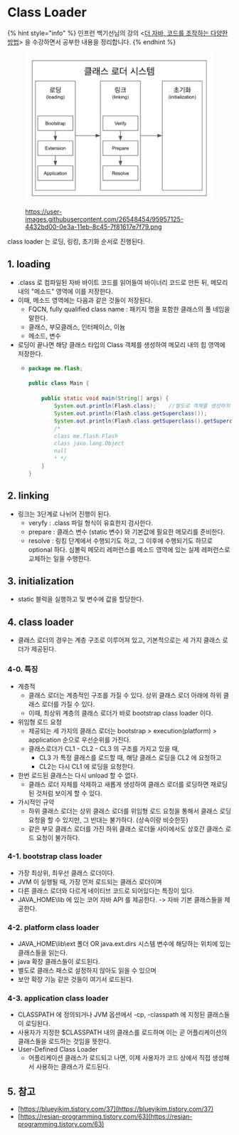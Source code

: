 # Class Loader

{% hint style="info" %}
인프런 백기선님의 강의 <[더 자바, 코드를 조작하는 다양한 방법](https://www.inflearn.com/course/the-java-code-manipulation/dashboard)> 을 수강하면서 공부한 내용을 정리합니다.&#x20;
{% endhint %}

<figure><img src="../../.gitbook/assets/image (72) (1).png" alt=""><figcaption><p><a href="https://user-images.githubusercontent.com/26548454/95957125-4432bd00-0e3a-11eb-8c45-7f81617e7f79.png">https://user-images.githubusercontent.com/26548454/95957125-4432bd00-0e3a-11eb-8c45-7f81617e7f79.png</a></p></figcaption></figure>



class loader 는 로딩, 링킹, 초기화 순서로 진행된다.&#x20;

## 1. loading&#x20;

* .class 로 컴파일된 자바 바이트 코드를 읽어들여 바이너리 코드로 만든 뒤, 메모리 내의 "메소드" 영역에 이를 저장한다.&#x20;
* 이때, 메소드 영역에는 다음과 같은 것들이 저장된다.&#x20;
  * FQCN, fully qualified class name : 패키지 명을 포함한 클래스의 풀 네임을 말한다.&#x20;
  * 클래스, 부모클래스, 인터페이스, 이늄&#x20;
  * 메소드, 변수&#x20;
* 로딩이 끝나면 해당 클래스 타입의 Class 객체를 생성하여 메모리 내의 힙 영역에 저장한다.&#x20;
  *   ```java
      package me.flash;

      public class Main {

          public static void main(String[] args) {
              System.out.println(Flash.class);    //별도로 객체를 생성하지 않아도 class 객체가 생성됨 
              System.out.println(Flash.class.getSuperclass());
              System.out.println(Flash.class.getSuperclass().getSuperclass());
              /*
              class me.flash.Flash
              class java.lang.Object
              null
              * */
          }
      }
      ```

      &#x20;



## 2. linking&#x20;

* 링크는 3단계로 나뉘어 진행이 된다.&#x20;
  * veryfy : .class 파일 형식이 유효한지 검사한다.&#x20;
  * prepare : 클래스 변수 (static 변수) 와 기본값에 필요한 메모리를 준비한다.&#x20;
  * resolve : 링킹 단계에서 수행되기도 하고, 그 이후에 수행되기도 하므로 optional 하다. 심볼릭 메모리 레퍼런스를 메소드 영역에 있는 실제 레퍼런스로 교체하는 일을 수행한다. &#x20;



## 3. initialization&#x20;

* static 블럭을 실행하고 및 변수에 값을 할당한다.

&#x20;

## 4. class loader&#x20;

* 클래스 로더의 경우는 계층 구조로 이루어져 있고, 기본적으로는 세 가지 클래스 로더가 제공된다.&#x20;

### 4-0. 특징&#x20;

* 계층적
  * 클래스 로더는 계층적인 구조를 가질 수 있다. 상위 클래스 로더 아래에 하위 클래스 로더를 가질 수 있다.&#x20;
  * 이때, 최상위 계층의 클래스 로더가 바로 bootstrap class loader 이다.&#x20;
* 위임형 로드 요청
  * &#x20;제공되는 세 가지의 클래스 로더는 bootstrap > execution(platform) > application 순으로 우선순위를 가진다.
  * 클래스로더가 CL1 - CL2 - CL3 의 구조를 가지고 있을 때,&#x20;
    * CL3 가 특정 클래스를 로드할 때, 해당 클래스 로딩을 CL2 에 요청하고&#x20;
    * CL2는 다시 CL1 에 로딩을 요청한다.
* 한번 로드된 클래스는 다시 unload 할 수 없다.&#x20;
  * 클래스 로더 자체를 삭제하고 새롭게 생성하여 클래스 로더를 로딩하면 재로딩 된 것처럼 보이게 할 수 있다. &#x20;
* 가시적인 규약&#x20;
  * 하위 클래스 로더는 상위 클래스 로더를 위임형 로드 요청을 통해서 클래스 로딩 요청을 할 수 있지만, 그 반대는 불가하다. (상속이랑 비슷한듯)&#x20;
  * 같은 부모 클래스 로더를 가진 하위 클래스 로더들 사이에서도 상호간 클래스 로드 요청이 불가하다.&#x20;

### 4-1. bootstrap class loader&#x20;

* 가장 최상위, 최우선 클래스 로더이다.&#x20;
* JVM 이 실행될 때, 가장 먼저 로드되는 클래스 로더이며&#x20;
* 다른 클래스 로더와 다르게 네이티브 코드로 되어있다는 특징이 있다.&#x20;
* JAVA\_HOME\lib 에 있는 코어 자바 API 를 제공한다. -> 자바 기본 클래스들을 제공한다.&#x20;

### 4-2. platform class loader&#x20;

* JAVA\_HOME\lib\ext 폴더 OR java.ext.dirs 시스템 변수에 해당하는 위치에 있는 클래스들을 읽는다.&#x20;
* java 확장 클래스들이 로드된다.&#x20;
* 별도로 클래스 패스로 설정하지 않아도 읽을 수 있으며&#x20;
* 보안 확장 기능 같은 것들이 여기서 로드된다.&#x20;

### 4-3. application class loader&#x20;

* CLASSPATH 에 정의되거나 JVM 옵션에서 -cp, -classpath 에 지정된 클래스들이 로딩된다.&#x20;
* 사용자가 지정한 $CLASSPATH 내의 클래스를 로드하며 이는 곧 어플리케이션의 클래스들을 로드하는 것임을 뜻한다.&#x20;
* User-Defined Class Loader&#x20;
  * 어플리케이션 클래스가 로드되고 나면, 이제 사용자가 코드 상에서 직접 생성해서 사용하는 클래스가 로드된다.&#x20;



## 5. 참고&#x20;

* [https://blueyikim.tistory.com/37](https://blueyikim.tistory.com/37)
* [https://resian-programming.tistory.com/63](https://resian-programming.tistory.com/63)
